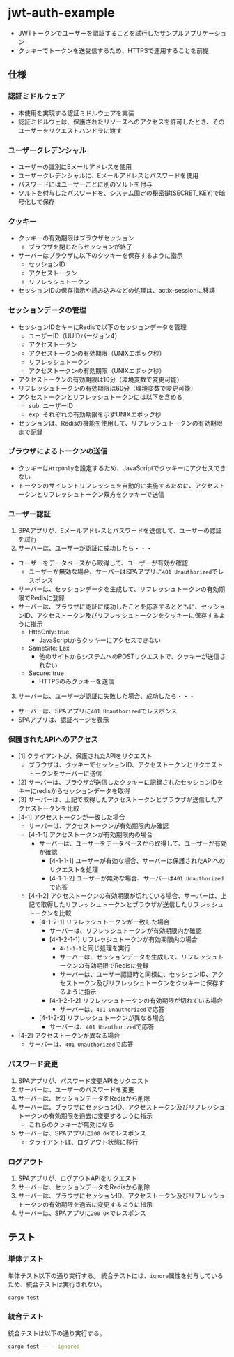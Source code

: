 # jwt-auth-example

- JWTトークンでユーザーを認証することを試行したサンプルアプリケーション
- クッキーでトークンを送受信するため、HTTPSで運用することを前提

## 仕様

### 認証ミドルウェア

- 本使用を実現する認証ミドルウェアを実装
- 認証ミドルウェは、保護されたリソースへのアクセスを許可したとき、そのユーザーをリクエストハンドラに渡す

### ユーザークレデンシャル

- ユーザーの識別にEメールアドレスを使用
- ユーザークレデンシャルに、Eメールアドレスとパスワードを使用
- パスワードにはユーザーごとに別のソルトを付与
- ソルトを付与したパスワードを、システム固定の秘密鍵(SECRET_KEY)で暗号化して保存

### クッキー

- クッキーの有効期限はブラウザセッション
  - ブラウザを閉じたらセッションが終了
- サーバーはブラウザに以下のクッキーを保存するように指示
  - セッションID
  - アクセストークン
  - リフレッシュトークン
- セッションIDの保存指示や読み込みなどの処理は、actix-sessionに移譲
 
### セッションデータの管理

- セッションIDをキーにRedisで以下のセッションデータを管理
  - ユーザーID（UUIDバージョン4）
  - アクセストークン
  - アクセストークンの有効期限（UNIXエポック秒）
  - リフレッシュトークン
  - アクセストークンの有効期限（UNIXエポック秒）
- アクセストークンの有効期限は10分（環境変数で変更可能）
- リフレッシュトークンの有効期限は60分（環境変数で変更可能）
- アクセストークンとリフレッシュトークンには以下を含める
  - sub: ユーザーID
  - exp: それぞれの有効期限を示すUNIXエポック秒
- セッションは、Redisの機能を使用して、リフレッシュトークンの有効期限まで記録

### ブラウザによるトークンの送信

- クッキーは`HttpOnly`を設定するため、JavaScriptでクッキーにアクセスできない
- トークンのサイレントリフレッシュを自動的に実施するために、アクセストークンとリフレッシュトークン双方をクッキーで送信
 
### ユーザー認証

1. SPAアプリが、Eメールアドレスとパスワードを送信して、ユーザーの認証を試行
2. サーバーは、ユーザーが認証に成功したら・・・
  - ユーザーをデータベースから取得して、ユーザーが有効か確認
    - ユーザーが無効な場合、サーバーはSPAアプリに`401 Unauthorized`でレスポンス
  - サーバーは、セッションデータを生成して、リフレッシュトークンの有効期限でRedisに登録
  - サーバーは、ブラウザに認証に成功したことを応答するとともに、セッションID、アクセストークン及びリフレッシュトークンをクッキーに保存するように指示
    - HttpOnly: true
      - JavaScriptからクッキーにアクセスできない
    - SameSite: Lax
      - 他のサイトからシステムへのPOSTリクエストで、クッキーが送信されない
    - Secure: true
      - HTTPSのみクッキーを送信
3. サーバーは、ユーザーが認証に失敗した場合、成功したら・・・
  - サーバーは、SPAアプリに`401 Unauthorized`でレスポンス
  - SPAアプリは、認証ページを表示

### 保護されたAPIへのアクセス

- [1] クライアントが、保護されたAPIをリクエスト
  - ブラウザは、クッキーでセッションID、アクセストークンとリクエストトークンをサーバーに送信
- [2] サーバーは、ブラウザが送信したクッキーに記録されたセッションIDをキーにredisからセッションデータを取得
- [3] サーバーは、上記で取得したアクセストークンとブラウザが送信したアクセストークンを比較
- [4-1] アクセストークンが一致した場合
  - サーバーは、アクセストークンが有効期限内か確認
  - [4-1-1] アクセストークンが有効期限内の場合
    - サーバーは、ユーザーをデータベースから取得して、ユーザーが有効か確認
      - [4-1-1-1] ユーザーが有効な場合、サーバーは保護されたAPIへのリクエストを処理
      - [4-1-1-2] ユーザーが無効な場合、サーバーは`401 Unauthorized`で応答
  - [4-1-2] アクセストークンの有効期限が切れている場合、サーバーは、上記で取得したリフレッシュトークンとブラウザが送信したリフレッシュトークンを比較
    - [4-1-2-1] リフレッシュトークンが一致した場合
      - サーバーは、リフレッシュトークンが有効期限内か確認
      - [4-1-2-1-1] リフレッシュトークンが有効期限内の場合
        - `4-1-1-1`と同じ処理を実行
        - サーバーは、セッションデータを生成して、リフレッシュトークンの有効期限でRedisに登録
        - サーバーは、ユーザー認証時と同様に、セッションID、アクセストークン及びリフレッシュトークンをクッキーに保存するように指示
      - [4-1-2-1-2] リフレッシュトークンの有効期限が切れている場合
        - サーバーは、`401 Unauthorized`で応答
    - [4-1-2-2] リフレッシュトークンが異なる場合
      - サーバーは、`401 Unauthorized`で応答
- [4-2] アクセストークンが異なる場合
  - サーバーは、`401 Unauthorized`で応答

### パスワード変更

1. SPAアプリが、パスワード変更APIをリクエスト
2. サーバーは、ユーザーのパスワードを変更
3. サーバーは、セッションデータをRedisから削除
4. サーバーは、ブラウザにセッションID、アクセストークン及びリフレッシュトークンの有効期限を過去に変更するように指示
   - これらのクッキーが無効になる
5. サーバーは、SPAアプリに`200 OK`でレスポンス
   - クライアントは、ログアウト状態に移行

### ログアウト

1. SPAアプリが、ログアウトAPIをリクエスト
2. サーバーは、セッションデータをRedisから削除
3. サーバーは、ブラウザにセッションID、アクセストークン及びリフレッシュトークンの有効期限を過去に変更するように指示
4. サーバーは、SPAアプリに`200 OK`でレスポンス

## テスト

### 単体テスト

単体テスト以下の通り実行する。
統合テストには、`ignore`属性を付与しているため、統合テストは実行されない。

```bash
cargo test
```

### 統合テスト

統合テストは以下の通り実行する。

```bash
cargo test -- --ignored
```

